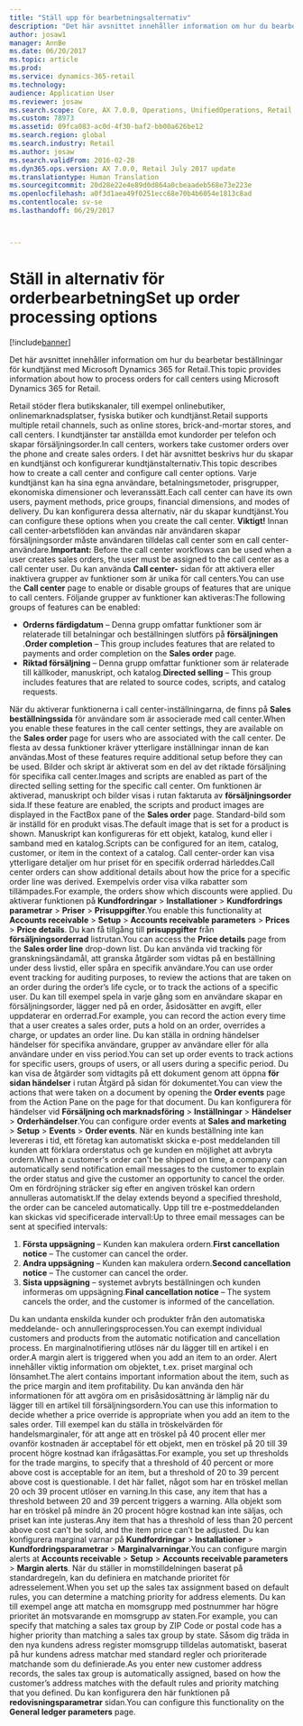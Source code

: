 ```yaml
---
title: "Ställ upp för bearbetningsalternativ"
description: "Det här avsnittet innehåller information om hur du bearbetar beställningar för kundtjänst med Microsoft Dynamics 365 for Retail."
author: josaw1
manager: AnnBe
ms.date: 06/20/2017
ms.topic: article
ms.prod: 
ms.service: dynamics-365-retail
ms.technology: 
audience: Application User
ms.reviewer: josaw
ms.search.scope: Core, AX 7.0.0, Operations, UnifiedOperations, Retail
ms.custom: 78973
ms.assetid: 09fca083-ac0d-4f30-baf2-bb00a626be12
ms.search.region: global
ms.search.industry: Retail
ms.author: josaw
ms.search.validFrom: 2016-02-28
ms.dyn365.ops.version: AX 7.0.0, Retail July 2017 update
ms.translationtype: Human Translation
ms.sourcegitcommit: 20d28e22e4e89d0d864a0cbeaadeb568e73e223e
ms.openlocfilehash: a0f3d1aea49f0251ecc68e70b4b6054e1813c8ad
ms.contentlocale: sv-se
ms.lasthandoff: 06/29/2017



---
```


# <a name="set-up-order-processing-options"></a><span data-ttu-id="f8201-103">Ställ in alternativ för orderbearbetning</span><span class="sxs-lookup"><span data-stu-id="f8201-103">Set up order processing options</span></span>

[!include[banner](includes/banner.md)]


<span data-ttu-id="f8201-104">Det här avsnittet innehåller information om hur du bearbetar beställningar för kundtjänst med Microsoft Dynamics 365 for Retail.</span><span class="sxs-lookup"><span data-stu-id="f8201-104">This topic provides information about how to process orders for call centers using Microsoft Dynamics 365 for Retail.</span></span> 

<span data-ttu-id="f8201-105">Retail stöder flera butikskanaler, till exempel onlinebutiker, onlinemarknadsplatser, fysiska butiker och kundtjänst.</span><span class="sxs-lookup"><span data-stu-id="f8201-105">Retail supports multiple retail channels, such as online stores, brick-and-mortar stores, and call centers.</span></span> <span data-ttu-id="f8201-106">I kundtjänster tar anställda emot kundorder per telefon och skapar försäljningsorder.</span><span class="sxs-lookup"><span data-stu-id="f8201-106">In call centers, workers take customer orders over the phone and create sales orders.</span></span> <span data-ttu-id="f8201-107">I det här avsnittet beskrivs hur du skapar en kundtjänst och konfigurerar kundtjänstalternativ.</span><span class="sxs-lookup"><span data-stu-id="f8201-107">This topic describes how to create a call center and configure call center options.</span></span> <span data-ttu-id="f8201-108">Varje kundtjänst kan ha sina egna användare, betalningsmetoder, prisgrupper, ekonomiska dimensioner och leveranssätt.</span><span class="sxs-lookup"><span data-stu-id="f8201-108">Each call center can have its own users, payment methods, price groups, financial dimensions, and modes of delivery.</span></span> <span data-ttu-id="f8201-109">Du kan konfigurera dessa alternativ, när du skapar kundtjänst.</span><span class="sxs-lookup"><span data-stu-id="f8201-109">You can configure these options when you create the call center.</span></span> <span data-ttu-id="f8201-110">**Viktigt!** Innan call center-arbetsflöden kan användas när användaren skapar försäljningsorder måste användaren tilldelas call center som en call center-användare.</span><span class="sxs-lookup"><span data-stu-id="f8201-110">**Important:** Before the call center workflows can be used when a user creates sales orders, the user must be assigned to the call center as a call center user.</span></span> <span data-ttu-id="f8201-111">Du kan använda **Call center-** sidan för att aktivera eller inaktivera grupper av funktioner som är unika för call centers.</span><span class="sxs-lookup"><span data-stu-id="f8201-111">You can use the **Call center** page to enable or disable groups of features that are unique to call centers.</span></span> <span data-ttu-id="f8201-112">Följande grupper av funktioner kan aktiveras:</span><span class="sxs-lookup"><span data-stu-id="f8201-112">The following groups of features can be enabled:</span></span>

-   <span data-ttu-id="f8201-113">**Orderns färdigdatum** – Denna grupp omfattar funktioner som är relaterade till betalningar och beställningen slutförs på **försäljningen** .</span><span class="sxs-lookup"><span data-stu-id="f8201-113">**Order completion** – This group includes features that are related to payments and order completion on the **Sales order** page.</span></span>
-   <span data-ttu-id="f8201-114">**Riktad försäljning** – Denna grupp omfattar funktioner som är relaterade till källkoder, manuskript, och katalog.</span><span class="sxs-lookup"><span data-stu-id="f8201-114">**Directed selling** – This group includes features that are related to source codes, scripts, and catalog requests.</span></span>

<span data-ttu-id="f8201-115">När du aktiverar funktionerna i call center-inställningarna, de finns på **Sales beställningssida** för användare som är associerade med call center.</span><span class="sxs-lookup"><span data-stu-id="f8201-115">When you enable these features in the call center settings, they are available on the **Sales order** page for users who are associated with the call center.</span></span> <span data-ttu-id="f8201-116">De flesta av dessa funktioner kräver ytterligare inställningar innan de kan användas.</span><span class="sxs-lookup"><span data-stu-id="f8201-116">Most of these features require additional setup before they can be used.</span></span> <span data-ttu-id="f8201-117">Bilder och skript är aktiverat som en del av det riktade försäljning för specifika call center.</span><span class="sxs-lookup"><span data-stu-id="f8201-117">Images and scripts are enabled as part of the directed selling setting for the specific call center.</span></span> <span data-ttu-id="f8201-118">Om funktionen är aktiverad, manuskript och bilder visas i rutan faktaruta av **försäljningsorder** sida.</span><span class="sxs-lookup"><span data-stu-id="f8201-118">If these feature are enabled, the scripts and product images are displayed in the FactBox pane of the **Sales order** page.</span></span> <span data-ttu-id="f8201-119">Standard-bild som är inställd för en produkt visas.</span><span class="sxs-lookup"><span data-stu-id="f8201-119">The default image that is set for a product is shown.</span></span> <span data-ttu-id="f8201-120">Manuskript kan konfigureras för ett objekt, katalog, kund eller i samband med en katalog.</span><span class="sxs-lookup"><span data-stu-id="f8201-120">Scripts can be configured for an item, catalog, customer, or item in the context of a catalog.</span></span> <span data-ttu-id="f8201-121">Call center-order kan visa ytterligare detaljer om hur priset för en specifik orderrad härleddes.</span><span class="sxs-lookup"><span data-stu-id="f8201-121">Call center orders can show additional details about how the price for a specific order line was derived.</span></span> <span data-ttu-id="f8201-122">Exempelvis order visa vilka rabatter som tillämpades.</span><span class="sxs-lookup"><span data-stu-id="f8201-122">For example, the orders show which discounts were applied.</span></span> <span data-ttu-id="f8201-123">Du aktiverar funktionen på **Kundfordringar** &gt; **Installationer** &gt; **Kundfordrings parametrar** &gt; **Priser** &gt; **Prisuppgifter**.</span><span class="sxs-lookup"><span data-stu-id="f8201-123">You enable this functionality at **Accounts receivable** &gt; **Setup** &gt; **Accounts receivable parameters** &gt; **Prices** &gt; **Price details**.</span></span> <span data-ttu-id="f8201-124">Du kan få tillgång till **prisuppgifter** från **försäljningsorderrad** listrutan.</span><span class="sxs-lookup"><span data-stu-id="f8201-124">You can access the **Price details** page from the **Sales order line** drop-down list.</span></span> <span data-ttu-id="f8201-125">Du kan använda vid tracking för granskningsändamål, att granska åtgärder som vidtas på en beställning under dess livstid, eller spåra en specifik användare.</span><span class="sxs-lookup"><span data-stu-id="f8201-125">You can use order event tracking for auditing purposes, to review the actions that are taken on an order during the order’s life cycle, or to track the actions of a specific user.</span></span> <span data-ttu-id="f8201-126">Du kan till exempel spela in varje gång som en användare skapar en försäljningsorder, lägger ned på en order, åsidosätter en avgift, eller uppdaterar en orderrad.</span><span class="sxs-lookup"><span data-stu-id="f8201-126">For example, you can record the action every time that a user creates a sales order, puts a hold on an order, overrides a charge, or updates an order line.</span></span> <span data-ttu-id="f8201-127">Du kan ställa in ordning händelser händelser för specifika användare, grupper av användare eller för alla användare under en viss period.</span><span class="sxs-lookup"><span data-stu-id="f8201-127">You can set up order events to track actions for specific users, groups of users, or all users during a specific period.</span></span> <span data-ttu-id="f8201-128">Du kan visa de åtgärder som vidtagits på ett dokument genom att öppna **för sidan händelser** i rutan Åtgärd på sidan för dokumentet.</span><span class="sxs-lookup"><span data-stu-id="f8201-128">You can view the actions that were taken on a document by opening the **Order events** page from the Action Pane on the page for that document.</span></span> <span data-ttu-id="f8201-129">Du kan konfigurera för händelser vid **Försäljning och marknadsföring** &gt; **Inställningar** &gt; **Händelser** &gt; **Orderhändelser**.</span><span class="sxs-lookup"><span data-stu-id="f8201-129">You can configure order events at **Sales and marketing** &gt; **Setup** &gt; **Events** &gt; **Order events**.</span></span> <span data-ttu-id="f8201-130">När en kunds beställning inte kan levereras i tid, ett företag kan automatiskt skicka e-post meddelanden till kunden att förklara orderstatus och ge kunden en möjlighet att avbryta ordern.</span><span class="sxs-lookup"><span data-stu-id="f8201-130">When a customer's order can't be shipped on time, a company can automatically send notification email messages to the customer to explain the order status and give the customer an opportunity to cancel the order.</span></span> <span data-ttu-id="f8201-131">Om en fördröjning sträcker sig efter en angiven tröskel kan ordern annulleras automatiskt.</span><span class="sxs-lookup"><span data-stu-id="f8201-131">If the delay extends beyond a specified threshold, the order can be canceled automatically.</span></span> <span data-ttu-id="f8201-132">Upp till tre e-postmeddelanden kan skickas vid specificerade intervall:</span><span class="sxs-lookup"><span data-stu-id="f8201-132">Up to three email messages can be sent at specified intervals:</span></span>

1.  <span data-ttu-id="f8201-133">**Första uppsägning** – Kunden kan makulera ordern.</span><span class="sxs-lookup"><span data-stu-id="f8201-133">**First cancellation notice** – The customer can cancel the order.</span></span>
2.  <span data-ttu-id="f8201-134">**Andra uppsägning** – Kunden kan makulera ordern.</span><span class="sxs-lookup"><span data-stu-id="f8201-134">**Second cancellation notice** – The customer can cancel the order.</span></span>
3.  <span data-ttu-id="f8201-135">**Sista uppsägning** – systemet avbryts beställningen och kunden informeras om uppsägning.</span><span class="sxs-lookup"><span data-stu-id="f8201-135">**Final cancellation notice** – The system cancels the order, and the customer is informed of the cancellation.</span></span>

<span data-ttu-id="f8201-136">Du kan undanta enskilda kunder och produkter från den automatiska meddelande- och annulleringsprocessen.</span><span class="sxs-lookup"><span data-stu-id="f8201-136">You can exempt individual customers and products from the automatic notification and cancellation process.</span></span> <span data-ttu-id="f8201-137">En marginalnotifiering utlöses när du lägger till en artikel i en order.</span><span class="sxs-lookup"><span data-stu-id="f8201-137">A margin alert is triggered when you add an item to an order.</span></span> <span data-ttu-id="f8201-138">Alert innehåller viktig information om objektet, t.ex. priset marginal och lönsamhet.</span><span class="sxs-lookup"><span data-stu-id="f8201-138">The alert contains important information about the item, such as the price margin and item profitability.</span></span> <span data-ttu-id="f8201-139">Du kan använda den här informationen för att avgöra om en prisåsidosättning är lämplig när du lägger till en artikel till försäljningsordern.</span><span class="sxs-lookup"><span data-stu-id="f8201-139">You can use this information to decide whether a price override is appropriate when you add an item to the sales order.</span></span> <span data-ttu-id="f8201-140">Till exempel kan du ställa in tröskelvärden för handelsmarginaler, för att ange att en tröskel på 40 procent eller mer ovanför kostnaden är acceptabel för ett objekt, men en tröskel på 20 till 39 procent högre kostnad kan ifrågasättas.</span><span class="sxs-lookup"><span data-stu-id="f8201-140">For example, you set up thresholds for the trade margins, to specify that a threshold of 40 percent or more above cost is acceptable for an item, but a threshold of 20 to 39 percent above cost is questionable.</span></span> <span data-ttu-id="f8201-141">I det här fallet, något som har en tröskel mellan 20 och 39 procent utlöser en varning.</span><span class="sxs-lookup"><span data-stu-id="f8201-141">In this case, any item that has a threshold between 20 and 39 percent triggers a warning.</span></span> <span data-ttu-id="f8201-142">Alla objekt som har en tröskel på mindre än 20 procent högre kostnad kan inte säljas, och priset kan inte justeras.</span><span class="sxs-lookup"><span data-stu-id="f8201-142">Any item that has a threshold of less than 20 percent above cost can’t be sold, and the item price can’t be adjusted.</span></span> <span data-ttu-id="f8201-143">Du kan konfigurera marginal varnar på **Kundfordringar** &gt; **Installationer** &gt; **Kundfordringsparametrar** &gt; **Marginalvarningar**.</span><span class="sxs-lookup"><span data-stu-id="f8201-143">You can configure margin alerts at **Accounts receivable** &gt; **Setup** &gt; **Accounts receivable parameters** &gt; **Margin alerts**.</span></span> <span data-ttu-id="f8201-144">När du ställer in momstilldelningen baserat på standardregeln, kan du definiera en matchande prioritet för adresselement.</span><span class="sxs-lookup"><span data-stu-id="f8201-144">When you set up the sales tax assignment based on default rules, you can determine a matching priority for address elements.</span></span> <span data-ttu-id="f8201-145">Du kan till exempel ange att matcha en momsgrupp med postnummer har högre prioritet än motsvarande en momsgrupp av staten.</span><span class="sxs-lookup"><span data-stu-id="f8201-145">For example, you can specify that matching a sales tax group by ZIP Code or postal code has a higher priority than matching a sales tax group by state.</span></span> <span data-ttu-id="f8201-146">Såsom dig träda in den nya kundens adress register momsgrupp tilldelas automatiskt, baserat på hur kundens adress matchar med standard regler och prioriterade matchande som du definierade.</span><span class="sxs-lookup"><span data-stu-id="f8201-146">As you enter new customer address records, the sales tax group is automatically assigned, based on how the customer’s address matches with the default rules and priority matching that you defined.</span></span> <span data-ttu-id="f8201-147">Du kan konfigurera den här funktionen på **redovisningsparametrar** sidan.</span><span class="sxs-lookup"><span data-stu-id="f8201-147">You can configure this functionality on the **General ledger parameters** page.</span></span>




